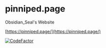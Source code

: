 # pinniped.page
Obsidian_Seal's Website

[https://pinniped.page/](https://pinniped.page/)

[![CodeFactor](https://www.codefactor.io/repository/github/obsidianseal/pinniped.page/badge)](https://www.codefactor.io/repository/github/obsidianseal/pinniped.page)
